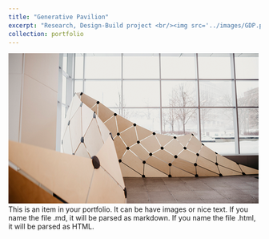 ```yaml
---
title: "Generative Pavilion"
excerpt: "Research, Design-Build project <br/><img src='../images/GDP.png'>"
collection: portfolio
---
```

<img src='/images/GDP.png'>
<br/>
This is an item in your portfolio. It can be have images or nice text. If you name the file .md, it will be parsed as markdown. If you name the file .html, it will be parsed as HTML. 

